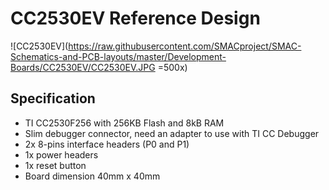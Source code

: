 # CC2530EV Reference Design

![CC2530EV](https://raw.githubusercontent.com/SMACproject/SMAC-Schematics-and-PCB-layouts/master/Development-Boards/CC2530EV/CC2530EV.JPG =500x)

## Specification
- TI CC2530F256 with 256KB Flash and 8kB RAM
- Slim debugger connector, need an adapter to use with TI CC Debugger
- 2x 8-pins interface headers (P0 and P1)
- 1x power headers
- 1x reset button
- Board dimension 40mm x 40mm